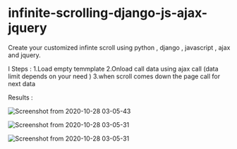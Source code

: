 # infinite-scrolling-django-js-ajax-jquery

Create your customized infinte scroll using python , django , javascript , ajax and jquery.

I Steps : 
  1.Load empty temmplate
  2.Onload call data using ajax call (data limit depends on your need )
  3.when scroll comes down the page call for next data
  
  Results :
  
  ![Screenshot from 2020-10-28 03-05-43](https://user-images.githubusercontent.com/43741675/101043783-b014e480-35a4-11eb-8fca-a08c8e9445a5.png)
  
  
![Screenshot from 2020-10-28 03-05-31](https://user-images.githubusercontent.com/43741675/101043803-b4d99880-35a4-11eb-882d-0f46e655fe4f.png)

![Screenshot from 2020-10-28 03-05-31](https://user-images.githubusercontent.com/43741675/101043772-ac815d80-35a4-11eb-9d5e-309ecdd7ecf6.png)
  
